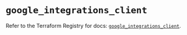 # `google_integrations_client`

Refer to the Terraform Registry for docs: [`google_integrations_client`](https://registry.terraform.io/providers/hashicorp/google/6.46.0/docs/resources/integrations_client).
